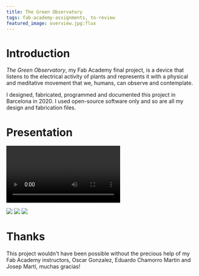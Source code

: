 ```yaml
---
title: The Green Observatory
tags: fab-academy-assignments, to-review
featured_image: overview.jpg:flux
---
```


# Introduction

*The Green Observatory*, my Fab Academy final project, is a device that listens to the electrical activity of plants and represents it with a physical and meditative movement that we, humans, can observe and contemplate.

I designed, fabricated, programmed and documented this project in Barcelona in 2020. I used open-source software only and so are all my design and fabrication files.



# Presentation

<video><source src="presentation-compressed.mp4"></video>

![](result-03.jpg)
![](result-02.jpg)
![](structure.jpg)

# Thanks

This project wouldn't have been possible without the precious help of my Fab Academy instructors, Oscar Gonzalez, Eduardo Chamorro Martin and Josep Martí, muchas gracias!